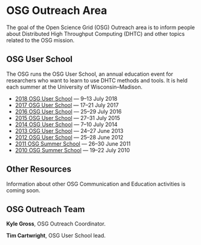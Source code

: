 # OSG Outreach Area

The goal of the Open Science Grid (OSG) Outreach area is to inform people about Distributed High Throughput Computing
(DHTC) and other topics related to the OSG mission.

## OSG User School

The OSG runs the OSG User School, an annual education event for researchers who want to learn to use DHTC methods and
tools.  It is held each summer at the University of Wisconsin–Madison.

- [2018 OSG User School](https://opensciencegrid.github.io/user-school-2018/) — 9–13 July 2018
- [2017 OSG User School](https://opensciencegrid.github.io/user-school-2017/) — 17–21 July 2017
- [2016 OSG User School](past-schools.md) — 25–29 July 2016
- [2015 OSG User School](past-schools.md) — 27–31 July 2015
- [2014 OSG User School](past-schools.md) — 7–10 July 2014
- [2013 OSG User School](past-schools.md) — 24–27 June 2013
- [2012 OSG User School](past-schools.md) — 25–28 June 2012
- [2011 OSG Summer School](past-schools.md) — 26–30 June 2011
- [2010 OSG Summer School](past-schools.md) — 19–22 July 2010

## Other Resources

Information about other OSG Communication and Education activities is coming soon.

## OSG Outreach Team

**Kyle Gross**, OSG Outreach Coordinator.

**Tim Cartwright**, OSG User School lead.
